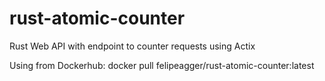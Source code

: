 # rust-atomic-counter
Rust Web API with endpoint to counter requests using Actix

Using from Dockerhub: docker pull felipeagger/rust-atomic-counter:latest
